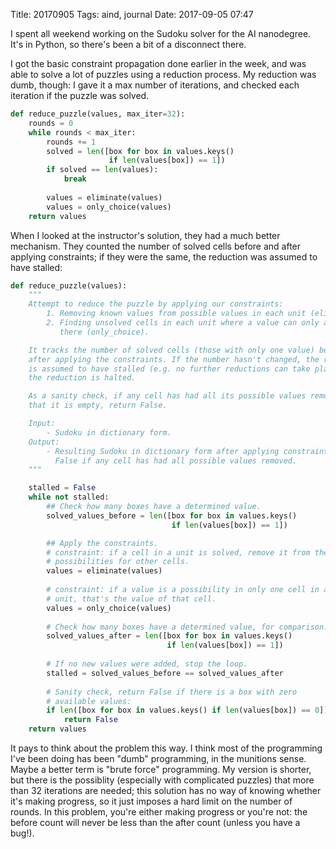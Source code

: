 Title: 20170905
Tags: aind, journal
Date: 2017-09-05 07:47

I spent all weekend working on the Sudoku solver for the AI
nanodegree. It's in Python, so there's been a bit of a disconnect
there.

I got the basic constraint propagation done earlier in the week, and
was able to solve a lot of puzzles using a reduction process.  My
reduction was dumb, though: I gave it a max number of iterations, and
checked each iteration if the puzzle was solved.

```python
def reduce_puzzle(values, max_iter=32):
    rounds = 0
	while rounds < max_iter:
	    rounds += 1
		solved = len([box for box in values.keys()
		              if len(values[box]) == 1])
	    if solved == len(values):
		    break
	    
		values = eliminate(values)
		values = only_choice(values)
	return values
```


When I looked at the instructor's solution, they had a much better
mechanism. They counted the number of solved cells before and after
applying constraints; if they were the same, the reduction was assumed
to have stalled:

```python
def reduce_puzzle(values):
    """
    Attempt to reduce the puzzle by applying our constraints:
        1. Removing known values from possible values in each unit (eliminate).
        2. Finding unsolved cells in each unit where a value can only appear
           there (only_choice).

    It tracks the number of solved cells (those with only one value) before and
    after applying the constraints. If the number hasn't changed, the reduction
    is assumed to have stalled (e.g. no further reductions can take place), and
    the reduction is halted.

    As a sanity check, if any cell has had all its possible values removed such
    that it is empty, return False.

    Input:
        - Sudoku in dictionary form.
    Output:
        - Resulting Sudoku in dictionary form after applying constraints, or
          False if any cell has had all possible values removed.
    """

    stalled = False
    while not stalled:
        ## Check how many boxes have a determined value.
        solved_values_before = len([box for box in values.keys()
                                    if len(values[box]) == 1])

        ## Apply the constraints.
        # constraint: if a cell in a unit is solved, remove it from the 
        # possibilities for other cells.
        values = eliminate(values)
        
        # constraint: if a value is a possibility in only one cell in a
        # unit, that's the value of that cell.
        values = only_choice(values)
        
        # Check how many boxes have a determined value, for comparison.
        solved_values_after = len([box for box in values.keys()
                                   if len(values[box]) == 1])
        
        # If no new values were added, stop the loop.
        stalled = solved_values_before == solved_values_after
        
        # Sanity check, return False if there is a box with zero 
		# available values:
        if len([box for box in values.keys() if len(values[box]) == 0]):
            return False
    return values
```

It pays to think about the problem this way. I think most of the
programming I've been doing has been "dumb" programming, in the
munitions sense. Maybe a better term is "brute force" programming. My
version is shorter, but there is the possiblity (especially with
complicated puzzles) that more than 32 iterations are needed; this
solution has no way of knowing whether it's making progress, so it
just imposes a hard limit on the number of rounds. In this problem,
you're either making progress or you're not: the before count will
never be less than the after count (unless you have a bug!).

